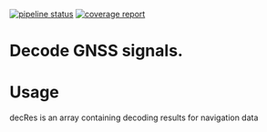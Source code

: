 [![pipeline status](https://git.rwth-aachen.de/nav/GNSSDecoder.jl/badges/master/pipeline.svg)](https://git.rwth-aachen.de/nav/GNSSDecoder.jl/commits/master)
[![coverage report](https://git.rwth-aachen.de/nav/GNSSDecoder.jl/badges/master/coverage.svg)](https://git.rwth-aachen.de/nav/GNSSDecoder.jl/commits/master)

# Decode GNSS signals.

# Usage

decRes is an array containing decoding results for navigation data
